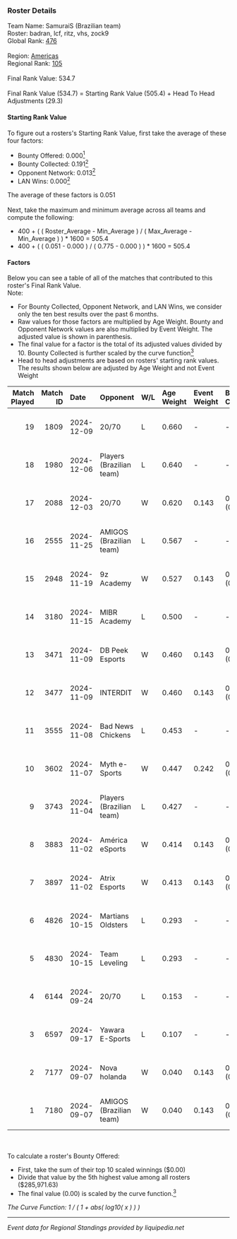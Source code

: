 ### Roster Details<br />
Team Name: SamuraiS (Brazilian team)<br />
Roster: badran, lcf, ritz, vhs, zock9<br />
Global Rank: [476](../../standings_global_2025_02_28.md)<br />
<br />
Region: [Americas]( ../../standings_americas_2025_02_28.md)<br />
Regional Rank: [105]( ../../standings_americas_2025_02_28.md)<br />
<br />
Final Rank Value:  534.7<br />
<br />
Final Rank Value (534.7) = Starting Rank Value (505.4) + Head To Head Adjustments (29.3)<br />

#### Starting Rank Value<br />
To figure out a rosters's Starting Rank Value, first take the average of these four factors:<br />
- Bounty Offered: 0.000[<sup>1</sup>](#table2)
- Bounty Collected: 0.191[<sup>2</sup>](#table1)
- Opponent Network: 0.013[<sup>2</sup>](#table1)
- LAN Wins: 0.000[<sup>2</sup>](#table1)

The average of these factors is 0.051<br />
<br />
Next, take the maximum and minimum average across all teams and compute the following:<br />
- 400 + ( ( Roster_Average - Min_Average ) / ( Max_Average - Min_Average ) ) * 1600 = 505.4
- 400 + ( ( 0.051 - 0.000 ) / ( 0.775 - 0.000 ) ) * 1600 = 505.4


#### Factors<br />
Below you can see a table of all of the matches that contributed to this roster's Final Rank Value.<br />
Note:<br />

- For Bounty Collected, Opponent Network, and LAN Wins, we consider only the ten best results over the past 6 months.
- Raw values for those factors are multiplied by Age Weight. Bounty and Opponent Network values are also multiplied by Event Weight. The adjusted value is shown in parenthesis.
- The final value for a factor is the total of its adjusted values divided by 10. Bounty Collected is further scaled by the curve function[<sup>3</sup>](#curveFunction)
- Head to head adjustments are based on rosters' starting rank values. The results shown below are adjusted by Age Weight and not Event Weight
<span id="table1"></span><br />


| Match Played | Match ID | Date       | Opponent                 | W/L | Age Weight | Event Weight | Bounty Collected | Opponent Network | LAN Wins  | H2H Adj. | Roster                          |
| -: | -: | :- | :- | :- | :- | :- | :- | :- | :- | -: | :- |
|           19 |     1809 | 2024-12-09 | 20/70                    | L   | 0.660      | -            | -                | -                | -         |    -6.92 | badran, lcf, ritz, vhs, zock9   |
|           18 |     1980 | 2024-12-06 | Players (Brazilian team) | L   | 0.640      | -            | -                | -                | -         |    -4.01 | badran, lcf, ritz, vhs, zock9   |
|           17 |     2088 | 2024-12-03 | 20/70                    | W   | 0.620      | 0.143        | 0.002 (0.000)    | 0.313 (0.028)    | 0 (0.000) |    13.04 | badran, lcf, ritz, vhs, zock9   |
|           16 |     2555 | 2024-11-25 | AMIGOS (Brazilian team)  | L   | 0.567      | -            | -                | -                | -         |    -9.51 | flash, k9izer, lcf, ritz, zock9 |
|           15 |     2948 | 2024-11-19 | 9z Academy               | W   | 0.527      | 0.143        | 0.001 (0.000)    | 0.418 (0.031)    | 0 (0.000) |    11.71 | flash, k9izer, lcf, ritz, zock9 |
|           14 |     3180 | 2024-11-15 | MIBR Academy             | L   | 0.500      | -            | -                | -                | -         |    -4.35 | flash, k9izer, lcf, ritz, zock9 |
|           13 |     3471 | 2024-11-09 | DB Peek Esports          | W   | 0.460      | 0.143        | 0.000 (0.000)    | 0.258 (0.017)    | 0 (0.000) |     9.44 | flash, k9izer, lcf, ritz, zock9 |
|           12 |     3477 | 2024-11-09 | INTERDIT                 | W   | 0.460      | 0.143        | 0.000 (0.000)    | 0.171 (0.011)    | 0 (0.000) |     9.41 | flash, k9izer, lcf, ritz, zock9 |
|           11 |     3555 | 2024-11-08 | Bad News Chickens        | L   | 0.453      | -            | -                | -                | -         |    -4.02 | flash, k9izer, lcf, ritz, zock9 |
|           10 |     3602 | 2024-11-07 | Myth e-Sports            | W   | 0.447      | 0.242        | 0.000 (0.000)    | 0.088 (0.009)    | 0 (0.000) |     8.67 | flash, k9izer, lcf, ritz, zock9 |
|            9 |     3743 | 2024-11-04 | Players (Brazilian team) | L   | 0.427      | -            | -                | -                | -         |    -2.58 | flash, k9izer, lcf, ritz, zock9 |
|            8 |     3883 | 2024-11-02 | América eSports          | W   | 0.414      | 0.143        | 0.000 (0.000)    | 0.272 (0.016)    | 0 (0.000) |     8.36 | flash, k9izer, lcf, ritz, zock9 |
|            7 |     3897 | 2024-11-02 | Atrix Esports            | W   | 0.413      | 0.143        | 0.006 (0.000)    | 0.289 (0.017)    | 0 (0.000) |     9.67 | flash, k9izer, lcf, ritz, zock9 |
|            6 |     4826 | 2024-10-15 | Martians Oldsters        | L   | 0.293      | -            | -                | -                | -         |    -4.04 | flash, k9izer, lcf, ritz, zock9 |
|            5 |     4830 | 2024-10-15 | Team Leveling            | L   | 0.293      | -            | -                | -                | -         |    -4.74 | flash, k9izer, lcf, ritz, zock9 |
|            4 |     6144 | 2024-09-24 | 20/70                    | L   | 0.153      | -            | -                | -                | -         |    -1.40 | alwayz, flash, lcf, ritz, zock9 |
|            3 |     6597 | 2024-09-17 | Yawara E-Sports          | L   | 0.107      | -            | -                | -                | -         |    -0.83 | alwayz, flash, lcf, ritz, zock9 |
|            2 |     7177 | 2024-09-07 | Nova holanda             | W   | 0.040      | 0.143        | 0.000 (0.000)    | 0.099 (0.001)    | 0 (0.000) |     0.80 | alwayz, flash, lcf, ritz, zock9 |
|            1 |     7180 | 2024-09-07 | AMIGOS (Brazilian team)  | W   | 0.040      | 0.143        | 0.000 (0.000)    | 0.032 (0.000)    | 0 (0.000) |     0.60 | alwayz, flash, lcf, ritz, zock9 |

<br />
<span id="table2"></span><br />
To calculate a roster's Bounty Offered:<br />

- First, take the sum of their top 10 scaled winnings ($0.00)
- Divide that value by the 5th highest value among all rosters ($285,971.63)
- The final value (0.00) is scaled by the curve function.[<sup>3</sup>](#curveFunction)

<span id="curveFunction"></span>_The Curve Function: 1 / ( 1 + abs( log10( x ) ) )_<br />

---
_Event data for Regional Standings provided by liquipedia.net_<br />

